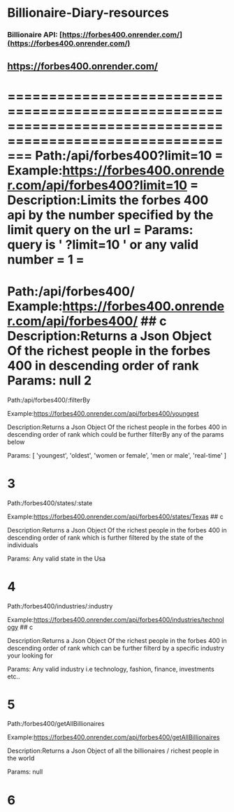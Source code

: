 # Billionaire-Diary-resources

### Billionaire API: [https://forbes400.onrender.com/](https://forbes400.onrender.com/)
## https://forbes400.onrender.com/

===========================================================================================================
Path:/api/forbes400?limit=10                                                                              =
Example:https://forbes400.onrender.com/api/forbes400?limit=10                                             =
Description:Limits the forbes 400 api by the number specified by the limit query on the url               =
Params: query is ' ?limit=10 ' or any valid number                                                        =
1                                                                                                         =
============================================================================================================
Path:/api/forbes400/
Example:https://forbes400.onrender.com/api/forbes400/  ## c
Description:Returns a Json Object Of the richest people in the forbes 400 in descending order of rank
Params: null
2
============================================================================================================

Path:/api/forbes400/:filterBy

Example:https://forbes400.onrender.com/api/forbes400/youngest

Description:Returns a Json Object Of the richest people in the forbes 400 in descending order of rank which could be further filterBy any of the params below


Params: [ 'youngest', 'oldest', 'women or female', 'men or male', 'real-time' ]

3
============================================================================================================
Path:/forbes400/states/:state

Example:https://forbes400.onrender.com/api/forbes400/states/Texas   ## c

Description:Returns a Json Object Of the richest people in the forbes 400 in descending order of rank which is further filtered by the state of the individuals


Params: Any valid state in the Usa

4
============================================================================================================
Path:/forbes400/industries/:industry

Example:https://forbes400.onrender.com/api/forbes400/industries/technology  ## c

Description:Returns a Json Object Of the richest people in the forbes 400 in descending order of rank which can be further filterd by a specific industry your looking for


Params: Any valid industry i.e technology, fashion, finance, investments etc..

5
============================================================================================================
Path:/forbes400/getAllBillionaires

Example:https://forbes400.onrender.com/api/forbes400/getAllBillionaires

Description:Returns a Json Object of all the billionaires / richest people in the world


Params: null

6
============================================================================================================